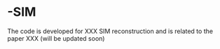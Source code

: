 # -SIM
The code is developed for XXX SIM reconstruction and is related to the paper XXX (will be updated soon)
